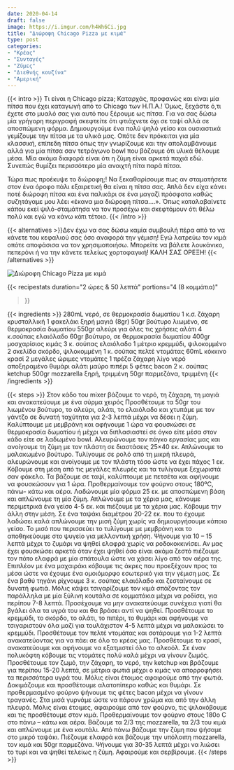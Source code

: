 ```yaml
---
date: 2020-04-14
draft: false
image: https://i.imgur.com/h4Wh6Ci.jpg
title: "Διώροφη Chicago Pizza με κιμά"
type: post
categories:
- "Κρέας"
- "Συνταγές"
- "Ζύμες"
- "Διεθνής κουζίνα"
- "Αμερική"
---
```


{{< intro >}}
Τι είναι η Chicago pizza; Καταρχάς, προφανώς και είναι μία πίτσα που έχει καταγωγή από το Chicago των  Η.Π.Α.! Όμως, ξεχάστε ό,τι έχετε στο μυαλό σας για αυτό που ξέρουμε ως πίτσα. Για να σας δώσω μία γρήγορη περιγραφή σκεφτείτε ότι φτιάχνετε όχι σε ταψί αλλά σε αποσπώμενη φόρμα. Δημιουργούμε ένα πολύ ψηλό γείσο και ουσιαστικά γεμίζουμε την πίτσα με τα υλικά μας. Οπότε δεν πρόκειται για μία κλασσική, επίπεδη πίτσα όπως την γνωρίζουμε και την απολαμβάνουμε αλλά για μία πίτσα σαν τετράγωνο bowl  που βάζουμε ότι υλικά θέλουμε μέσα. Μία ακόμα διαφορά είναι ότι η ζύμη είναι αρκετά παχιά εδώ. Συνεπώς θυμίζει περισσότερο μία ανοιχτή πίτα παρά πίτσα.

Τώρα πως προέκυψε το διώροφη;! Να ξεκαθαρίσουμε πως αν σταματήσετε στον ένα όροφο πάλι εξαιρετική θα είναι η πίτσα σας. Απλά δεν είχα κάνει ποτέ διώροφη πίτσα και ένα παλικάρι σε ένα μαγαζί πρόσφατα καθώς συζητάγαμε μου λέει «έκανα μια διώροφη πίτσα….». Όπως καταλαβαίνετε κάπου εκεί ψιλό-σταμάτησα να τον προσέχω και σκεφτόμουν ότι θέλω πολύ και εγώ να κάνω κάτι τέτοιο.
{{< /intro >}}

{{< alternatives >}}Δεν έχω να σας δώσω καμία συμβουλή πέρα από το να κάνετε του κεφαλιού σας όσο αναφορά την γέμιση! Εγώ λατρεύω τον κιμά οπότε αποφάσισα να τον χρησιμοποιήσω. Μπορείτε να βάλετε λουκάνικο, πεπερόνι ή να την κάνετε τελείως χορτοφαγική! ΚΑΛΗ ΣΑΣ ΟΡΕΞΗ!
{{< /alternatives >}}

![Διώροφη Chicago Pizza με κιμά](https://i.imgur.com/D20iReH.jpg "Διώροφη Chicago Pizza με κιμά")

{{< recipestats 
    duration="2 ώρες & 50 λεπτά"
    portions="4 (8 κομμάτια)"
>}}

{{< ingredients >}} 
280mL νερό, σε θερμοκρασία δωματίου
1 κ.σ. ζάχαρη κρυσταλλική
1 φακελάκι ξηρή μαγιά (8gr)
50gr βούτυρο λιωμένο, σε θερμοκρασία δωματίου
550gr αλεύρι για όλες τις χρήσεις
αλάτι
4 κ.σούπας ελαιόλαδο
60gr βούτυρο, σε θερμοκρασία δωματίου
400gr μοσχαρίσιος κιμάς
3 κ. σούπας ελαιόλαδο
1 μέτριο κρεμμύδι, ψιλοκομμένο
2 σκελίδα σκόρδο, ψιλοκομμένη
1 κ. σούπας πελτέ ντομάτας
60mL κόκκινο κρασί
2 μεγάλες ώριμες ντομάτες
1 πρέζα ζάχαρη
λίγο νερό
αποξηραμένο θυμάρι
αλάτι
μαύρο πιπέρι
5 φέτες bacon
2 κ. σούπας ketchup
500gr mozzarella ξηρή, τριμμένη 
50gr παρμεζάνα, τριμμένη
{{< /ingredients >}}

{{< steps >}}
Στον κάδο του mixer βάζουμε το νερό, τη ζάχαρη, τη μαγιά και ανακατεύουμε με ένα σύρμα χειρός
Προσθέτουμε τα 50gr του λιωμένου βούτυρο, το αλεύρι, αλάτι, το ελαιόλαδο και χτυπάμε με τον γάντζο σε δυνατή ταχύτητα για 2-3 λεπτά μέχρι να δέσει η ζύμη.
Καλύπτουμε με μεμβράνη και αφήνουμε 1 ώρα να φουσκώσει σε θερμοκρασία δωματίου ή μέχρι να διπλασιαστεί σε όγκο είτε μέσα στον κάδο είτε σε λαδωμένο bowl.
Αλευρώνουμε τον πάγκο εργασίας μας και ανοίγουμε τη ζύμη με τον πλάστη σε διαστάσεις 25×40 εκ.
Απλώνουμε το μαλακωμένο βούτυρο.
Τυλίγουμε σε ρολό από τη μικρή πλευρά, αλευρώνουμε και ανοίγουμε με τον πλάστη τόσο ώστε να έχει πάχος 1 εκ.
Κόβουμε στη μέση από τις μεγάλες πλευρές και τα τυλίγουμε ξεχωριστά σαν φάκελο.
Τα βάζουμε σε ταψί, καλύπτουμε με πετσέτα και αφήνουμε να φουσκώσουν για 1 ώρα.
Προθερμαίνουμε τον φούρνο στους 180ºC,  πάνω- κάτω και αέρα.
Λαδώνουμε μία φόρμα 25 εκ. με αποσπώμενη βάση και απλώνουμε τη μία ζύμη.
Απλώνουμε με τα χέρια μας, κάνουμε περιμετρικά ένα γείσο 4-5 εκ. και πιέζουμε με τα χέρια μας.
Κόβουμε την άλλη στην μέση. Σε ένα ταψάκι διαμέτρου 20-22 εκ. που το έχουμε λαδώσει καλά απλώνουμε την μισή ζύμη χωρίς να δημιουργήσουμε κάποιο γείσο. Το μισό που περισσεύει το τυλίγουμε με μεμβράνη και το αποθηκεύουμε στο ψυγείο για μελλοντική χρήση.
Ψήνουμε για 10 – 15 λεπτά μέχρι το ζυμάρι να ψηθεί ελαφρά χωρίς να ροδοκοκκινίσει.
Αν μας έχει φουσκώσει αρκετά όταν έχει ψηθεί όσο είναι ακόμα ζεστό πιέζουμε τον πάτο ελαφρά με μία σπάτουλα ώστε να χάσει λίγο από τον αέρα της. Επιπλέον με ένα μαχαιράκι κόβουμε τις άκρες που προεξέχουν προς τα μέσα ώστε να έχουμε ένα ομοιόμορφο εσωτερικό για την γέμιση μας.
Σε ένα βαθύ τηγάνι ρίχνουμε 3 κ. σούπας ελαιόλαδο και ζεσταίνουμε σε δυνατή φωτιά.
Μόλις κάψει τσιγαρίζουμε τον κιμά σπάζοντας τον παράλληλα με μία ξύλινη κουτάλα σε κομματάκια μέχρι να ροδίσει, για περίπου 7-8 λεπτά. Προσέχουμε να μην ανακατεύουμε συνέχεια γιατί θα βγάλει όλα τα υγρά του και θα βράσει αντί να ψηθεί.
Προσθέτουμε το κρεμμύδι, το σκόρδο, το αλάτι, το πιπέρι, το θυμάρι και αφήνουμε να τσιγαριστούν όλα μαζί για τουλάχιστον 4-5 λεπτά μέχρι να μαλακώσει το κρεμμύδι.
Προσθέτουμε τον πελτέ ντομάτας και σοτάρουμε για 1-2 λεπτά ανακατεύοντας για να πάει σε όλο το κρέας μας.
Προσθέτουμε το κρασί, ανακατεύουμε και αφήνουμε να εξατμιστεί όλο το αλκοόλ.
Σε έναν πολυκόφτη κόβουμε τις ντομάτες πολύ καλά μέχρι να γίνουν ζωμός.
Προσθέτουμε τον ζωμό, την ζάχαρη, το νερό, την ketchup και βράζουμε για περίπου 15-20 λεπτά, σε μέτρια φωτιά μέχρι ο κιμάς να απορροφήσει τα περισσότερα υγρά του.
Μόλις είναι έτοιμος αφαιρούμε από την φωτιά.
Δοκιμάζουμε και προσθέτουμε αλατοπίπερο καθώς και θυμάρι.
Σε προθερμασμένο φούρνο ψήνουμε τις φέτες bacon μέχρι να γίνουν τραγανές. Στα μισά γυρνάμε ώστε να πάρουν χρώμα και από την άλλη πλευρά.
Μόλις είναι έτοιμες, αφαιρούμε από τον φούρνο, τις ψιλοκόβουμε και τις προσθέτουμε στον κιμά.
Προθερμαίνουμε τον φούρνο στους 180ο C στο πάνω – κάτω και αέρα.
Βάζουμε τα 2/3 της mozzarella, τα 2/3 του κιμά και απλώνουμε με ένα κουτάλι.
Από πάνω βάζουμε την ζύμη που ψήσαμε στο μικρό ταψάκι. Πιέζουμε ελαφρά και βάζουμε την υπόλοιπη mozzarella, τον κιμά και 50gr παρμεζάνα.
Ψήνουμε για 30-35 λεπτά μέχρι να λιώσει το τυρί και να ψηθεί τελείως η ζύμη.
Αφαιρούμε και σερβίρουμε.
{{< /steps >}}